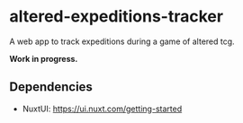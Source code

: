 # altered-expeditions-tracker

A web app to track expeditions during a game of altered tcg.

**Work in progress.**



## Dependencies

- NuxtUI: https://ui.nuxt.com/getting-started
